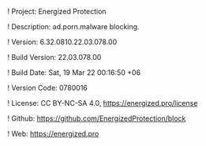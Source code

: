 ! Project: Energized Protection

! Description: ad.porn.malware blocking.

! Version: 6.32.0810.22.03.078.00

! Build Version: 22.03.078.00

! Build Date: Sat, 19 Mar 22 00:16:50 +06

! Version Code: 0780016

! License: CC BY-NC-SA 4.0, https://energized.pro/license

! Github: https://github.com/EnergizedProtection/block

! Web: https://energized.pro
